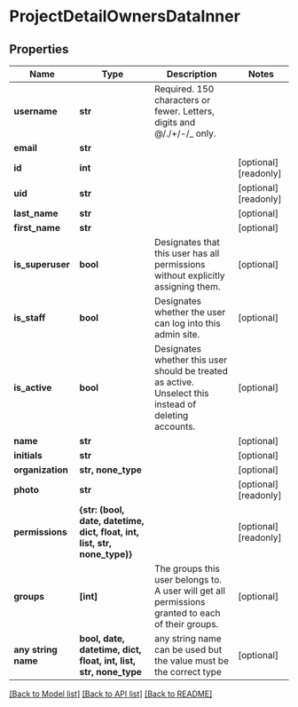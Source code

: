 # ProjectDetailOwnersDataInner


## Properties
Name | Type | Description | Notes
------------ | ------------- | ------------- | -------------
**username** | **str** | Required. 150 characters or fewer. Letters, digits and @/./+/-/_ only. | 
**email** | **str** |  | 
**id** | **int** |  | [optional] [readonly] 
**uid** | **str** |  | [optional] [readonly] 
**last_name** | **str** |  | [optional] 
**first_name** | **str** |  | [optional] 
**is_superuser** | **bool** | Designates that this user has all permissions without explicitly assigning them. | [optional] 
**is_staff** | **bool** | Designates whether the user can log into this admin site. | [optional] 
**is_active** | **bool** | Designates whether this user should be treated as active. Unselect this instead of deleting accounts. | [optional] 
**name** | **str** |  | [optional] 
**initials** | **str** |  | [optional] 
**organization** | **str, none_type** |  | [optional] 
**photo** | **str** |  | [optional] [readonly] 
**permissions** | **{str: (bool, date, datetime, dict, float, int, list, str, none_type)}** |  | [optional] [readonly] 
**groups** | **[int]** | The groups this user belongs to. A user will get all permissions granted to each of their groups. | [optional] 
**any string name** | **bool, date, datetime, dict, float, int, list, str, none_type** | any string name can be used but the value must be the correct type | [optional]

[[Back to Model list]](../README.md#documentation-for-models) [[Back to API list]](../README.md#documentation-for-api-endpoints) [[Back to README]](../README.md)


